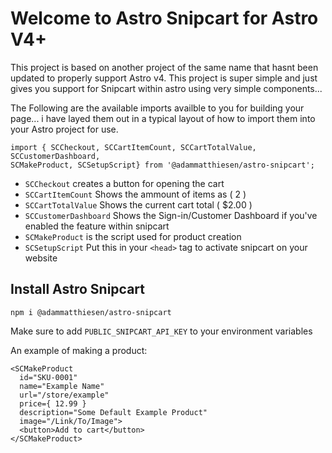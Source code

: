 # Welcome to Astro Snipcart for Astro V4+

This project is based on another project of the same name that hasnt been updated to properly support Astro v4.  This project is super simple and just gives you support for Snipcart within astro using very simple components...

The Following are the available imports availble to you for building your page... i have layed them out in a typical layout of how to import them into your Astro project for use.

```
import { SCCheckout, SCCartItemCount, SCCartTotalValue, SCCustomerDashboard,
SCMakeProduct, SCSetupScript} from '@adammatthiesen/astro-snipcart';
```

- ```SCCheckout``` creates a button for opening the cart
- ```SCCartItemCount``` Shows the ammount of items as ( 2 )
- ```SCCartTotalValue``` Shows the current cart total ( $2.00 )
- ```SCCustomerDashboard``` Shows the Sign-in/Customer Dashboard if you've enabled the feature within snipcart
- ```SCMakeProduct``` is the script used for product creation
- ```SCSetupScript``` Put this in your `<head>` tag to activate snipcart on your website

## Install Astro Snipcart

```
npm i @adammatthiesen/astro-snipcart
```

Make sure to add ```PUBLIC_SNIPCART_API_KEY``` to your environment variables

An example of making a product:

```
<SCMakeProduct
  id="SKU-0001" 
  name="Example Name"
  url="/store/example"
  price={ 12.99 }
  description="Some Default Example Product" 
  image="/Link/To/Image">
  <button>Add to cart</button>
</SCMakeProduct>
```